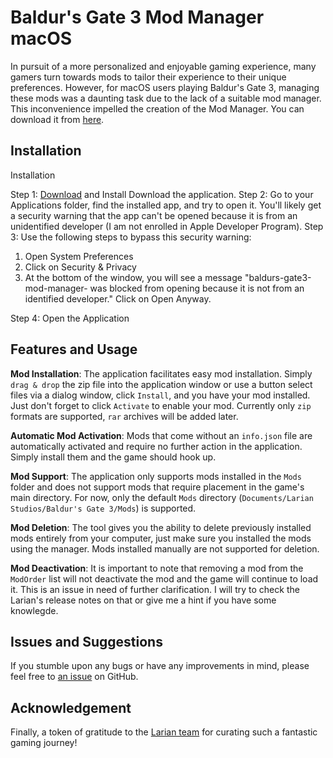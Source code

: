 # Baldur's Gate 3 Mod Manager macOS

In pursuit of a more personalized and enjoyable gaming experience, many gamers turn towards mods to tailor their experience to their unique preferences. However, for macOS users playing Baldur's Gate 3, managing these mods was a daunting task due to the lack of a suitable mod manager. This inconvenience impelled the creation of the Mod Manager. You can download it from [here](https://github.com/mkinfrared/baldurs-gate3-mod-manager/releases).

## Installation

Installation

Step 1: [Download](https://github.com/mkinfrared/baldurs-gate3-mod-manager/releases/latest) and Install Download the application.
Step 2: Go to your Applications folder, find the installed app, and try to open it. You'll likely get a security warning that the app can't be opened because it is from an unidentified developer (I am not enrolled in Apple Developer Program).
Step 3: Use the following steps to bypass this security warning:
1. Open System Preferences
2. Click on Security & Privacy
3. At the bottom of the window, you will see a message "baldurs-gate3-mod-manager- was blocked from opening because it is not from an identified developer." Click on Open Anyway.

Step 4: Open the Application

## Features and Usage

**Mod Installation**: The application facilitates easy mod installation. Simply `drag & drop` the zip file into the application window or use a button select files via a dialog window, click `Install`, and you have your mod installed. Just don't forget to click `Activate` to enable your mod. Currently only `zip` formats are supported, `rar` archives will be added later.

**Automatic Mod Activation**: Mods that come without an `info.json` file are automatically activated and require no further action in the application. Simply install them and the game should hook up.

**Mod Support**: The application only supports mods installed in the `Mods` folder and does not support mods that require placement in the game's main directory. For now, only the default `Mods` directory (`Documents/Larian Studios/Baldur's Gate 3/Mods`) is supported.

**Mod Deletion**: The tool gives you the ability to delete previously installed mods entirely from your computer, just make sure you installed the mods using the manager. Mods installed manually are not supported for deletion.

**Mod Deactivation**: It is important to note that removing a mod from the `ModOrder` list will not deactivate the mod and the game will continue to load it. This is an issue in need of further clarification. I will try to check the Larian's release notes on that or give me a hint if you have some knowlegde.

## Issues and Suggestions

If you stumble upon any bugs or have any improvements in mind, please feel free to [an issue](https://github.com/mkinfrared/baldurs-gate3-mod-manager/issues/new/choose) on GitHub.

## Acknowledgement

Finally, a token of gratitude to the [Larian team](https://larian.com/) for curating such a fantastic gaming journey!
